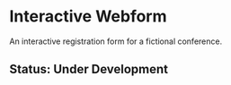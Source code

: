 # Interactive Webform
 An interactive registration form for a fictional conference.
 
 ## Status: Under Development
